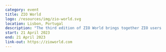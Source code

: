 ```yaml
---
category: event
title: ZIO World
logo: /resources/img/zio-world.svg
location: Lisbon, Portugal
description: "The third edition of ZIO World brings together ZIO users and contributors worldwide to showcase the power, performance, and productivity of ZIO 2.0 and its broad-based maturing ecosystem. Discover how ZIO 2.0 and a stunning ecosystem of ZIO 2 libraries will give you a competitive edge, making your team more productive and happier than ever before."
start: 21 April 2023
end: 21 April 2023
link-out: https://zioworld.com
---
```

